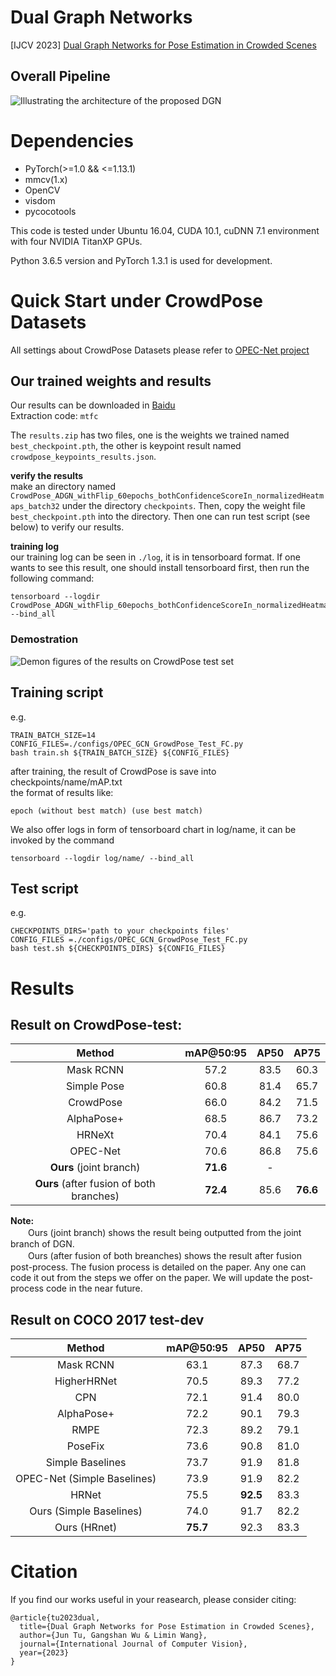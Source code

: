 # Dual Graph Networks
[IJCV 2023] [Dual Graph Networks for Pose Estimation in Crowded Scenes](https://rdcu.be/dsaP3)
## Overall Pipeline  
![Illustrating the architecture of the proposed DGN](/figuers/overall_pipeline.PNG)

# Dependencies  
- PyTorch(>=1.0 && <=1.13.1)  
- mmcv(1.x)
- OpenCV
- visdom 
- pycocotools

This code is tested under Ubuntu 16.04, CUDA 10.1, cuDNN 7.1 environment with four NVIDIA TitanXP GPUs.

Python 3.6.5 version and PyTorch 1.3.1 is used for development.

# Quick Start under CrowdPose Datasets

All settings about CrowdPose Datasets please refer to [OPEC-Net project](https://github.com/lingtengqiu/OPEC-Net)

## Our trained weights and results

Our results can be downloaded in [Baidu](https://pan.baidu.com/s/1H-z90dd19ASaY7Thma92bQ )  
Extraction code: `mtfc`

The `results.zip` has two files, one is the weights we trained named `best_checkpoint.pth`, the other is keypoint result named `crowdpose_keypoints_results.json`.

**verify the results**  
make an directory named `CrowdPose_ADGN_withFlip_60epochs_bothConfidenceScoreIn_normalizedHeatmaps_batch32` under the directory `checkpoints`. Then, copy the weight file `best_checkpoint.pth` into the directory. Then one can run test script (see below) to verify our results.

**training log**  
our training log can be seen in `./log`, it is in tensorboard format. If one wants to see this result, one should install tensorboard first, then run the following command:
```
tensorboard --logdir CrowdPose_ADGN_withFlip_60epochs_bothConfidenceScoreIn_normalizedHeatmaps_batch32 --bind_all
```
### Demostration
![Demon figures of the results on CrowdPose test set](/figuers/Demo.PNG)
 
## Training script
 e.g.  
 ```
 TRAIN_BATCH_SIZE=14
 CONFIG_FILES=./configs/OPEC_GCN_GrowdPose_Test_FC.py
 bash train.sh ${TRAIN_BATCH_SIZE} ${CONFIG_FILES} 
 ```
 after training, the result of CrowdPose is save into checkpoints/name/mAP.txt  
 the format of results like:
 ```
 epoch (without best match) (use best match) 
 ```
 We also offer logs in form of tensorboard chart in log/name, it can be invoked by the command
 ```
 tensorboard --logdir log/name/ --bind_all
 ```

## Test script
e.g.  
```
CHECKPOINTS_DIRS='path to your checkpoints files'
CONFIG_FILES =./configs/OPEC_GCN_GrowdPose_Test_FC.py
bash test.sh ${CHECKPOINTS_DIRS} ${CONFIG_FILES}
```

# Results

## Result on CrowdPose-test:  

Method | mAP@50:95 | AP50 | AP75 
:--:|:--:|:--:|:--:
Mask RCNN | 57.2 | 83.5 | 60.3 
Simple Pose | 60.8 | 81.4 | 65.7 
CrowdPose | 66.0 | 84.2 | 71.5 
AlphaPose+ | 68.5 | 86.7 |73.2 
HRNeXt | 70.4 | 84.1 | 75.6 
OPEC-Net | 70.6| 86.8 | 75.6 
**Ours** (joint branch) | **71.6** | - 
**Ours** (after fusion of both branches) |  **72.4** | 85.6 | **76.6**

**Note:**  
　　Ours (joint branch) shows the result being outputted from the joint branch of DGN.  
　　Ours (after fusion of both breanches) shows the result after fusion post-process. The fusion process is detailed on the paper. Any one can code it out from the steps we offer on the paper. We will update the post-process code in the near future.


## Result on COCO 2017 test-dev

Method | mAP@50:95 | AP50 | AP75 
:--:|:--:|:--:|:--:
Mask RCNN | 63.1 | 87.3 | 68.7
HigherHRNet | 70.5 | 89.3 | 77.2
CPN | 72.1 | 91.4 | 80.0
AlphaPose+ | 72.2 | 90.1 | 79.3
RMPE | 72.3 | 89.2 | 79.1
PoseFix | 73.6 | 90.8 | 81.0
Simple Baselines | 73.7 | 91.9 | 81.8
OPEC-Net (Simple Baselines) | 73.9 | 91.9 | 82.2
HRNet | 75.5 | **92.5** | 83.3
Ours (Simple Baselines) | 74.0 | 91.7 | 82.2
Ours (HRnet) | **75.7** | 92.3 | 83.3

# Citation
If you find our works useful in your reasearch, please consider citing:  
```
@article{tu2023dual,
  title={Dual Graph Networks for Pose Estimation in Crowded Scenes},
  author={Jun Tu, Gangshan Wu & Limin Wang},
  journal={International Journal of Computer Vision},
  year={2023}
}
```

